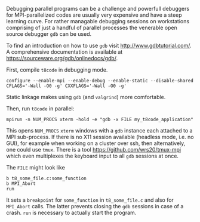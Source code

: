 Debugging parallel programs can be a challenge and powerfull debuggers for MPI-parallelized codes are usually very expensive and
have a steep learning curve. For rather managable debugging sessions on workstations comprising of just a handful of parallel processes the venerable open source debugger `gdb` can be used.

To find an introduction on how to use `gdb` visit http://www.gdbtutorial.com/. A comprehensive documentation
is available at https://sourceware.org/gdb/onlinedocs/gdb/.

First, compile `t8code` in debugging mode.
```
configure --enable-mpi --enable-debug --enable-static --disable-shared CFLAGS='-Wall -O0 -g' CXXFLAGS='-Wall -O0 -g'
```
Static linkage makes using `gdb` (and `valgrind`) more comfortable.

Then, run `t8code` in parallel:
```
mpirun -n NUM_PROCS xterm -hold -e "gdb -x FILE my_t8code_application"
```
This opens `NUM_PROCS` `xterm` windows with a `gdb` instance each attached to a MPI sub-process.
If there is no X11 session available (headless mode, i.e. no GUI), for example when working on a cluster
over ssh, then alternatively, one could use `tmux`. There is a tool https://github.com/wrs20/tmux-mpi
which even multiplexes the keyboard input to all `gdb` sessions at once.

The `FILE` might look like
```
b t8_some_file.c:some_function
b MPI_Abort
run
```
It sets a `breakpoint` for `some_function` in `t8_some_file.c` and also for `MPI_Abort` calls.
The latter prevents closing the `gdb` sessions in case of a crash. `run` is necessary
to actually start the program.